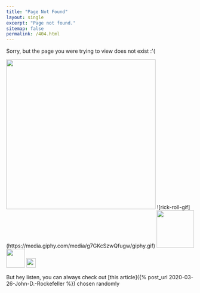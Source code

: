 ```yaml
---
title: "Page Not Found"
layout: single
excerpt: "Page not found."
sitemap: false
permalink: /404.html
---
```


Sorry, but the page you were trying to view does not exist :'(

<img src="https://media.giphy.com/media/g7GKcSzwQfugw/giphy.gif" width="400">
![rick-roll-gif](https://media.giphy.com/media/g7GKcSzwQfugw/giphy.gif)
<img src="https://media.giphy.com/media/g7GKcSzwQfugw/giphy.gif" width="100">
<img src="https://media.giphy.com/media/g7GKcSzwQfugw/giphy.gif" width="50">
<img src="https://media.giphy.com/media/g7GKcSzwQfugw/giphy.gif" width="25">
<img src="https://media.giphy.com/media/g7GKcSzwQfugw/giphy.gif" width="12">
<img src="https://media.giphy.com/media/g7GKcSzwQfugw/giphy.gif" width="6">


But hey listen, you can always check out [this article]({% post_url 2020-03-26-John-D.-Rockefeller %}) chosen randomly
